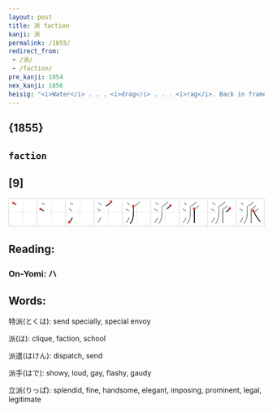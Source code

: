 ```yaml
---
layout: post
title: 派 faction
kanji: 派
permalink: /1855/
redirect_from:
 - /派/
 - /faction/
pre_kanji: 1854
nex_kanji: 1856
heisig: "<i>Water</i> . . . <i>drag</i> . . . <i>rag</i>. Back in frame 1127 we indicated that this latter radical would come up once again, as it does in this and the following two frames."
---
```


## {1855}

## `faction`

## [9]

<div class="stroke"><img src="../images/E6B4BE.png" /></div>

## Reading:

### On-Yomi: ハ

## Words:

特派(とくは): send specially, special envoy

派(は): clique, faction, school

派遣(はけん): dispatch, send

派手(はで): showy, loud, gay, flashy, gaudy

立派(りっぱ): splendid, fine, handsome, elegant, imposing, prominent, legal, legitimate
